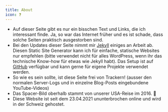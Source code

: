 ```yaml
---
title: About
icon: ❓
---
```


- Auf dieser Seite gibt es nur ein bisschen Text und Links, die ich interessant finde. Ja, so war das Internet früher und es ist schade, dass solche Seiten praktisch ausgestorben sind.
- Bei den Updates dieser Seite nimmt mir [Jekyll](https://jekyllrb.com) einiges an Arbeit ab. Diesen Static Site Generator kann ich für einfache, statische Websites nur empfehlen (bitte verwendet nicht für alles WordPress, wenn ihr das technische Know-how für etwas wie Jekyll habt). Das Setup ist auf [GitHub](https://github.com/michelneeser/personal-website) verfügbar und kann gerne für eigene Projekte verwendet werden.
- So wie es sein sollte, ist diese Seite frei von Trackern! (ausser den normalen Server-Logs und in einzelne Blog-Posts eingebundene YouTube-Videos)
- Das Spacer-Bild oberhalb stammt von unserer USA-Reise im 2016. 🎉
- Diese Website ist seit dem 23.04.2021 ununterbrochen online und wird in der Schweiz gehostet.
